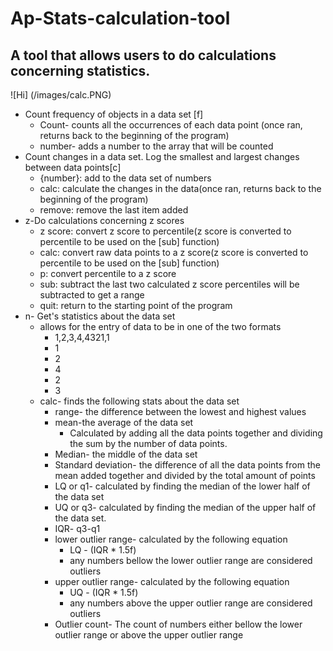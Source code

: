 # Ap-Stats-calculation-tool
## A tool that allows users to do calculations concerning statistics.
![Hi] (/images/calc.PNG)
* Count frequency of objects in a data set [f]
  * Count- counts all the occurrences of each data point (once ran, returns back to the beginning of the program)
  * number- adds a number to the array that will be counted
* Count changes in a data set. Log the smallest and largest changes between data points[c]
  * {number}: add to the data set of numbers
  * calc: calculate the changes in the data(once ran, returns back to the beginning of the program)
  * remove: remove the last item added
* z-Do calculations concerning z scores
  * z score: convert z score to percentile(z score is converted to percentile to be used on the [sub] function)
  * calc: convert raw data points to a z score(z score is converted to percentile to be used on the [sub] function)
  * p: convert percentile to a z score
  * sub: subtract the last two calculated z score percentiles will be subtracted to get a range
  * quit: return to the starting point of the program
* n- Get's statistics about the data set
  * allows for the entry of data to be in one of the two formats
    * 1,2,3,4,4321,1
     * 1
     * 2
     * 4
     * 2
     * 3
  * calc- finds the following stats  about the data set
    * range- the difference between the lowest and highest values
    * mean-the average of the data set
      * Calculated by adding all the data points together and dividing the sum by the number of data points.
    * Median- the middle of the data set
    * Standard deviation- the difference of all the data points from the mean added together and divided by the total amount of points
    * LQ or q1- calculated by finding the median of the lower half of the data set
    * UQ or q3- calculated by finding the median of the upper half of the data set.
    * IQR- q3-q1
    * lower outlier range- calculated by the following equation
      * LQ - (IQR * 1.5f)
      * any numbers bellow the lower outlier range are considered outliers
    * upper outlier range- calculated by the following equation
      * UQ - (IQR * 1.5f)
      * any numbers above the upper outlier range are considered outliers
    * Outlier count- The count of numbers either bellow the lower outlier range or above the upper outlier range 
